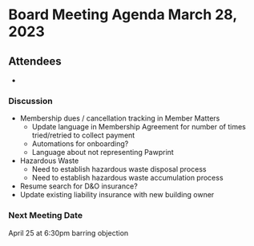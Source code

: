 # Board Meeting Agenda March 28, 2023

## Attendees
- 

### Discussion
- Membership dues / cancellation tracking in Member Matters
  - Update language in Membership Agreement for number of times tried/retried to collect payment
  - Automations for onboarding?
  - Language about not representing Pawprint
- Hazardous Waste
  - Need to establish hazardous waste disposal process
  - Need to establish hazardous waste accumulation process
- Resume search for D&O insurance?
- Update existing liability insurance with new building owner



### Next Meeting Date
April 25 at 6:30pm barring objection 
